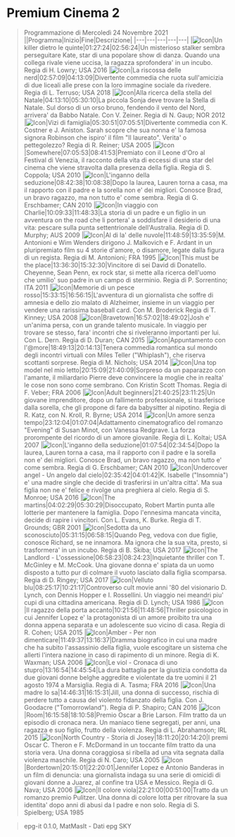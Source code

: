# Premium Cinema 2
> Programmazione di Mercoledì 24 Novembre 2021
||Programma|Inizio|Fine|Descrizione|
|---|---|---|---|---|
|![Icon](https://guidatv.sky.it/uuid/c398e93b-6f03-427e-b8cb-52ef260ea72c/cover?md5ChecksumParam=13066c9b10c0f66da3796a3e7fb26024)|Un killer dietro le quinte|01:27:24|02:56:24|Un misterioso stalker sembra perseguitare Kate, star di una popolare show di danza. Quando una collega rivale viene uccisa, la ragazza sprofondera' in un incubo. Regia di H. Lowry; USA 2016
|![Icon](https://guidatv.sky.it/uuid/cc3ea0be-e455-42de-b377-07dcc903a7cc/cover?md5ChecksumParam=03ec344dbd270f12004ea80018e73665)|La riscossa delle nerd|02:57:09|04:13:09|Divertente commedia che ruota sull'amicizia di due liceali alle prese con la loro immagine sociale da rivedere. Regia di L. Terruso; USA 2018
|![Icon](https://guidatv.sky.it/uuid/6c42554a-e982-47a0-bcf1-03d2c25351bf/cover?md5ChecksumParam=c9c642388e67e564990d65e28b38e93d)|Alla ricerca della stella del Natale|04:13:10|05:30:10|La piccola Sonja deve trovare la Stella di Natale. Sul dorso di un orso bruno, fendendo il vento del Nord, arrivera' da Babbo Natale. Con V. Zeiner. Regia di N. Gaup; NOR 2012
|![Icon](https://guidatv.sky.it/uuid/fab3af51-7509-44a6-8209-dc866ab55f7c/cover?md5ChecksumParam=4dcba4b970fd74b78e2865d92c62a0d3)|Vizi di famiglia|05:30:51|07:05:51|Divertente commedia con K. Costner e J. Aniston. Sarah scopre che sua nonna e' la famosa signora Robinson che ispiro' il film &quot;Il laureato&quot;. Verita' o pettegolezzo? Regia di R. Reiner; USA 2005
|![Icon](https://guidatv.sky.it/uuid/e3069b6b-4f72-44fa-a2c9-2b5c87dd284b/cover?md5ChecksumParam=65f0f3f70f0eb2c823a7644545480b83)|Somewhere|07:05:53|08:41:53|Premiato con il Leone d'Oro al Festival di Venezia, il racconto della vita di eccessi di una star del cinema che viene stravolta dalla presenza della figlia. Regia di S. Coppola; USA 2010
|![Icon](https://guidatv.sky.it/uuid/4a4f086d-6141-4eda-89bf-fdea3fa3d58b/cover?md5ChecksumParam=422faaf424c45bb54b1e4c3551192d3c)|L'inganno della seduzione|08:42:38|10:08:38|Dopo la laurea, Lauren torna a casa, ma il rapporto con il padre e la sorella non e' dei migliori. Conosce Brad, un bravo ragazzo, ma non tutto e' come sembra. Regia di G. Erschbamer; CAN 2010
|![Icon](https://guidatv.sky.it/uuid/468ba786-ad36-4fff-8fca-45414e91093f/cover?md5ChecksumParam=da1e1f6c9a78a7520494b851e26e31e2)|In viaggio con Charlie|10:09:33|11:48:33|La storia di un padre e un figlio in un avventura on the road che li portera' a soddisfare il desiderio di una vita: pescare sulla punta settentrionale dell'Australia. Regia di D. Murphy; AUS 2009
|![Icon](https://guidatv.sky.it/uuid/4dbdd5a2-dc7e-4c9b-a448-2af6e519c1b5/cover?md5ChecksumParam=b2df1c3e939882f3f688d07ac96ac37f)|Al di la' delle nuvole|11:48:59|13:35:59|M. Antonioni e Wim Wenders dirigono J. Malkovich e F. Ardant in un pluripremiato film su 4 storie d'amore, o disamore, legate dalla figura di un regista. Regia di M. Antonioni; FRA 1995
|![Icon](https://guidatv.sky.it/uuid/0d433cda-2a01-4c31-a072-841d1de46eef/cover?md5ChecksumParam=70b4e414f17717629be03f0f01e62782)|This must be the place|13:36:30|15:32:30|Vincitore di sei David di Donatello. Cheyenne, Sean Penn, ex rock star, si mette alla ricerca dell'uomo che umilio' suo padre in un campo di sterminio. Regia di P. Sorrentino; ITA 2011
|![Icon](https://guidatv.sky.it/uuid/9fa0bf23-2f67-44c3-94ec-69e706bcb533/cover?md5ChecksumParam=383506685211d3cd747a97e3848a6742)|Memorie di un pesce rosso|15:33:15|16:56:15|L'avventura di un giornalista che soffre di amnesia e dello zio malato di Alzheimer, insieme in un viaggio per vendere una rarissima baseball card. Con M. Broderick Regia di T. Kinney; USA 2008
|![Icon](https://guidatv.sky.it/uuid/0b52ee17-8f00-477b-bcb8-7a7e11ddde2a/cover?md5ChecksumParam=2a0e584851e6a234c8fe0d86abece3ae)|Bravetown|16:57:02|18:49:02|Josh e' un'anima persa, con un grande talento musicale. In viaggio per trovare se stesso, fara' incontri che si riveleranno importanti per lui. Con L. Dern. Regia di D. Duran; CAN 2015
|![Icon](https://guidatv.sky.it/uuid/56daed17-8456-4e6f-8280-2df8f8547875/cover?md5ChecksumParam=68b60533f203bb51a831e3fcde6920b8)|Appuntamento con l'@more|18:49:13|20:14:13|Tenera commedia romantica sul mondo degli incontri virtuali con Miles Teller (&quot;Whiplash&quot;), che riserva scottanti sorprese. Regia di M. Nichols; USA 2014
|![Icon](https://guidatv.sky.it/uuid/2ed46f82-ffb8-4611-a193-71330658ab4a/cover?md5ChecksumParam=6c8718a52adfb7fd202f80bf6850bb75)|Una top model nel mio letto|20:15:09|21:40:09|Sorpreso da un paparazzo con l'amante, il miliardario Pierre deve convincere la moglie che in realta' le cose non sono come sembrano. Con Kristin Scott Thomas. Regia di F. Veber; FRA 2006
|![Icon](https://guidatv.sky.it/uuid/4dc2e2dd-104a-46b5-a4fe-5a70d2592eae/cover?md5ChecksumParam=bbc1c651e8e40b955da1016ff57de214)|Adult beginners|21:40:25|23:11:25|Un giovane imprenditore, dopo un fallimento professionale, si trasferisce dalla sorella, che gli propone di fare da babysitter al nipotino. Regia di R. Katz, con N. Kroll, R. Byrne; USA 2014
|![Icon](https://guidatv.sky.it/uuid/f21c79fa-345c-437c-8cf9-4bcba467a04e/cover?md5ChecksumParam=b5eb68dd8d34e478bec6013ddd9f0550)|Un amore senza tempo|23:12:04|01:07:04|Adattamento cinematografico del romanzo &quot;Evening&quot; di Susan Minot, con Vanessa Redgrave. La forza prorompente del ricordo di un amore giovanile. Regia di L. Koltai; USA 2007
|![Icon](https://guidatv.sky.it/uuid/4a4f086d-6141-4eda-89bf-fdea3fa3d58b/cover?md5ChecksumParam=422faaf424c45bb54b1e4c3551192d3c)|L'inganno della seduzione|01:07:54|02:34:54|Dopo la laurea, Lauren torna a casa, ma il rapporto con il padre e la sorella non e' dei migliori. Conosce Brad, un bravo ragazzo, ma non tutto e' come sembra. Regia di G. Erschbamer; CAN 2010
|![Icon](https://guidatv.sky.it/uuid/c1bbc1f1-020b-4d49-8e23-df4220399b0a/cover?md5ChecksumParam=f38b83f9bdbe48769e77f548b225284e)|Undercover angel - Un angelo dal cielo|02:35:42|04:01:42|K. Isabelle (&quot;Insomnia&quot;) e' una madre single che decide di trasferirsi in un'altra citta'. Ma sua figlia non ne e' felice e rivolge una preghiera al cielo. Regia di S. Monroe; USA 2016
|![Icon](https://guidatv.sky.it/uuid/06244b19-2bbb-4b02-99f2-31f44319e85a/cover?md5ChecksumParam=043507f8f0b9634b2fb5db666b1f110a)|The martins|04:02:29|05:30:29|Disoccupato, Robert Martin punta alle lotterie per mantenere la famiglia. Dopo l'ennesima mancata vincita, decide di rapire i vincitori. Con L. Evans, K. Burke. Regia di T. Grounds; GBR 2001
|![Icon](https://guidatv.sky.it/uuid/5e379d27-0b30-4dad-8174-06a8616fb87c/cover?md5ChecksumParam=749bde8410507995957b0acf3eaa2e2b)|Sedotta da uno sconosciuto|05:31:15|06:58:15|Quando Peg, vedova con due figlie, conosce Richard, se ne innamora. Ma ignora che la sua vita, presto, si trasformera' in un incubo. Regia di B. Skiba; USA 2017
|![Icon](https://guidatv.sky.it/uuid/f05d85c5-e9af-4c56-b727-5c1ecd43cf59/cover?md5ChecksumParam=03b573782d4600c9fe7fde5e0ba7560b)|The Landlord - L'ossessione|06:58:23|08:24:23|Inquietante thriller con T. McGinley e M. McCook. Una giovane donna e' spiata da un uomo disposto a tutto pur di colmare il vuoto lasciato dalla figlia scomparsa. Regia di D. Ringey; USA 2017
|![Icon](https://guidatv.sky.it/uuid/7ad214ff-2989-43bd-965e-ad455288f007/cover?md5ChecksumParam=6afe7d2526e3d28d312f294d4e7957ac)|Velluto blu|08:25:17|10:21:17|Controverso cult movie anni '80 del visionario D. Lynch, con Dennis Hopper e I. Rossellini. Un viaggio nei meandri piu' cupi di una cittadina americana. Regia di D. Lynch; USA 1986
|![Icon](https://guidatv.sky.it/uuid/39a236f9-aff5-4c42-9b54-50734a2c4ca1/cover?md5ChecksumParam=57fba8e34ced0147af749436382fe668)|Il ragazzo della porta accanto|10:21:56|11:48:56|Thriller psicologico in cui Jennifer Lopez e' la protagonista di un amore proibito tra una donna appena separata e un adolescente suo vicino di casa. Regia di R. Cohen; USA 2015
|![Icon](https://guidatv.sky.it/uuid/ab67246b-58b8-428f-9f63-5b02505860a1/cover?md5ChecksumParam=7f80afaa17c764504ae2106b20f19519)|Amber - Per non dimenticare|11:49:37|13:16:37|Dramma biografico in cui una madre che ha subito l'assassinio della figlia, vuole escogitare un sistema che allerti l'intera nazione in caso di rapimento di un minore. Regia di K. Waxman; USA 2006
|![Icon](https://guidatv.sky.it/uuid/51d1b6d3-7e98-4627-a7bb-641b6d339ffe/cover?md5ChecksumParam=ba2e26db046cb2a1d0cb19be082fa554)|Le viol - Cronaca di uno stupro|13:16:54|14:45:54|La dura battaglia per la giustizia condotta da due giovani donne belghe aggredite e violentate da tre uomini il 21 agosto 1974 a Marsiglia. Regia di A. Tasma; FRA 2016
|![Icon](https://guidatv.sky.it/uuid/69eedef3-e361-4110-b0d5-1cdb4d02a324/cover?md5ChecksumParam=271caca0c60a6777d0ac8345343683c7)|Una madre lo sa|14:46:31|16:15:31|Jill, una donna di successo, rischia di perdere tutto a causa del violento fidanzato della figlia. Con J. Goodacre (&quot;Tomorrowland&quot;). Regia di P. Shapiro; CAN 2016
|![Icon](https://guidatv.sky.it/uuid/75ef8143-f736-4b37-a6f9-cb8de7862f8e/cover?md5ChecksumParam=5ab517c32ef4667e8eba31e5173ce479)|Room|16:15:58|18:10:58|Premio Oscar a Brie Larson. Film tratto da un episodio di cronaca nera. Un maniaco tiene segregati, per anni, una ragazza e suo figlio, frutto della violenza. Regia di L. Abrahamson; IRL 2015
|![Icon](https://guidatv.sky.it/uuid/56e9ed7e-d492-4a25-a49a-840c9ecbaf8e/cover?md5ChecksumParam=38675ded48855b09976b59adcdbc70ea)|North Country - Storia di Josey|18:11:20|20:14:20|I premi Oscar C. Theron e F. McDormand in un toccante film tratto da una storia vera. Una donna coraggiosa si ribella ad una vita segnata dalla violenza maschile. Regia di N. Caro; USA 2005
|![Icon](https://guidatv.sky.it/uuid/37ec2bc6-a757-4d38-896c-5bc91163198e/cover?md5ChecksumParam=fd25223d132346e8a374bae44f15ba99)|Bordertown|20:15:01|22:20:01|Jennifer Lopez e Antonio Banderas in un film di denuncia: una giornalista indaga su una serie di omicidi di giovani donne a Juarez, al confine tra USA e Messico. Regia di G. Nava; USA 2006
|![Icon](https://guidatv.sky.it/uuid/e5360703-4ee9-4ccb-a214-b97d6c0b2a20/cover?md5ChecksumParam=bb11ec3b219a781f2e17faf16f9d3758)|Il colore viola|22:21:00|00:51:00|Tratto da un romanzo premio Pulitzer. Una donna di colore lotta per ritrovare la sua identita' dopo anni di abusi da l padre e non solo. Regia di S. Spielberg; USA 1985


 > epg-it 0.1.0, MatMasIt - Dati epg SKY